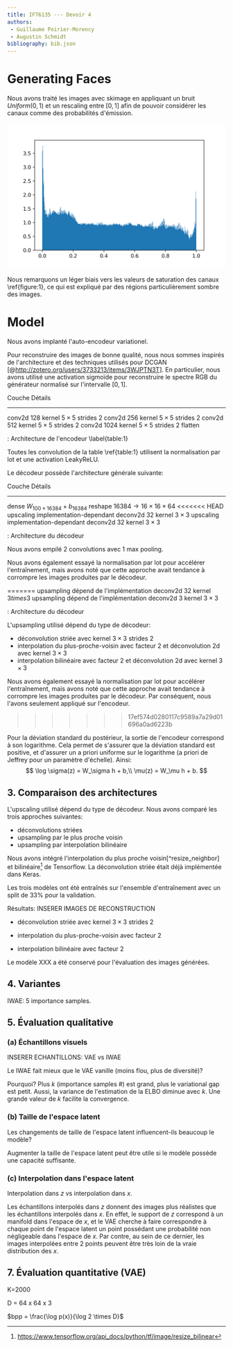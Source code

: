 ```yaml
---
title: IFT6135 --- Devoir 4
authors:
 - Guillaume Poirier-Morency
 - Augustin Schmidt
bibliography: bib.json
---
```


# Generating Faces

Nous avons traité les images avec skimage en appliquant un bruit $Uniform(0,1)$
et un rescaling entre $[0, 1]$ afin de pouvoir considérer les canaux comme des
probabilités d'émission.

![](figures/preprocessing-color-distribution-histogram.png)

Nous remarquons un léger biais vers les valeurs de saturation des canaux
\ref{figure:1}, ce qui est expliqué par des régions particulièrement sombre des
images.

# Model

Nous avons implanté l'auto-encodeur variationel.

Pour reconstruire des images de bonne qualité, nous nous sommes inspirés de
l'architecture et des techniques utilisés pour DCGAN [@http://zotero.org/users/3733213/items/3WJPTN3T].
En particulier, nous avons utilisé une activation sigmoïde pour reconstruire le
spectre RGB du générateur normalisé sur l'intervalle $[0, 1]$.

Couche Détails
------ -------
conv2d 128  kernel $5 \times 5$ strides 2
conv2d 256  kernel $5 \times 5$ strides 2
conv2d 512  kernel $5 \times 5$ strides 2
conv2d 1024 kernel $5 \times 5$ strides 2
flatten

: Architecture de l'encodeur \label{table:1}

Toutes les convolution de la table \ref{table:1} utilisent la normalisation par
lot et une activation LeakyReLU.

Le décodeur possède l'architecture générale suivante:

Couche     Détails
------     -------
dense      $W_{100 \times 16 384} + b_{16 384}$
reshape    $16 384 \rightarrow 16 \times 16 \times 64$
<<<<<<< HEAD
upscaling  implementation-dependant
deconv2d   32 kernel $3 \times 3$
upscaling  implementation-dependant
deconv2d   32 kernel $3 \times 3$

: Architecture du décodeur

 Nous avons empilé 2 convolutions avec 1 max pooling.

 Nous avons également essayé la normalisation par lot pour accélérer
 l'entraînement, mais avons noté que cette approche avait tendance à corrompre
 les images produites par le décodeur.

=======
upsampling dépend de l'implémentation
deconv2d   32 kernel $3 times 3$
upsampling dépend de l'implémentation
deconv2d   3 kernel $3 \times 3$

: Architecture du décodeur

L'upsampling utilisé dépend du type de décodeur:

 - déconvolution striée avec kernel $3 \times 3$ strides 2
 - interpolation du plus-proche-voisin avec facteur 2 et déconvolution 2d avec
 kernel $3 \times 3$
 - interpolation bilinéaire avec facteur 2 et déconvolution 2d avec
 kernel $3 \times 3$

Nous avons également essayé la normalisation par lot pour accélérer
l'entraînement, mais avons noté que cette approche avait tendance à corrompre
les images produites par le décodeur. Par conséquent, nous l'avons seulement
appliqué sur l'encodeur.
>>>>>>> 17ef574d0280117c9589a7a29d01696a0ad6223b

 Pour la déviation standard du postérieur, la sortie de l'encodeur correspond à son logarithme. Cela permet de s'assurer que la déviation standard est positive, et d'assurer un a priori uniforme sur le logarithme (a priori de Jeffrey pour un paramètre d'échelle). Ainsi:
$$
 \log \sigma(z) = W_\sigma h + b,\\
 \mu(z) = W_\mu h + b.
$$

## 3. Comparaison des architectures

L'upscaling utilisé dépend du type de décodeur. Nous avons comparé les trois approches suivantes:

 - déconvolutions striées
 - upsampling par le plus proche voisin
 - upsampling par interpolation bilinéaire

Nous avons intégré l'interpolation du plus proche voisin[^resize_neighbor] et
bilinéaire[^resize_bilinear] de Tensorflow. La déconvolution striée était déjà
implémentée dans Keras.

[^resize_nearest]: https://www.tensorflow.org/api_docs/python/tf/image/resize_nearest
[^resize_bilinear]: https://www.tensorflow.org/api_docs/python/tf/image/resize_bilinear

Les trois modèles ont été entraînés sur l'ensemble d'entraînement avec un split de 33% pour la validation.

Résultats:
INSERER IMAGES DE RECONSTRUCTION

 - déconvolution striée avec kernel $3 \times 3$ strides 2

 - interpolation du plus-proche-voisin avec facteur 2

 - interpolation bilinéaire avec facteur 2

Le modèle XXX a été conservé pour l'évaluation des images générées.


## 4. Variantes

IWAE: 5 importance samples.



## 5. Évaluation qualitative

### (a) Échantillons visuels
INSERER ECHANTILLONS: VAE vs IWAE

Le IWAE fait mieux que le VAE vanille (moins flou, plus de diversité)?

Pourquoi? Plus $k$ (importance samples #) est grand, plus le variational gap est petit. Aussi, la variance de l'estimation de la ELBO diminue avec $k$. Une grande valeur de $k$ facilite la convergence.

### (b) Taille de l'espace latent
Les changements de taille de l'espace latent influencent-ils beaucoup le modèle?

Augmenter la taille de l'espace latent peut être utile si le modèle possède une capacité suffisante.

### (c) Interpolation dans l'espace latent
Interpolation dans $z$ vs interpolation dans $x$.

Les échantillons interpolés dans $z$ donnent des images plus réalistes que les échantillons interpolés dans $x$. En effet, le support de $z$ correspond à un manifold dans l'espace de $x$, et le VAE cherche à faire correspondre à chaque point de l'espace latent un point possédant une probabilité non négligeable dans l'espace de $x$. Par contre, au sein de ce dernier, les images interpolées entre 2 points peuvent être très loin de la vraie distribution des $x$.

## 7. Évaluation quantitative (VAE)
K=2000

D = 64 x 64 x 3

$bpp = \frac{\log p(x)}{\log 2 \times D}$
